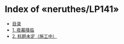 # Index of «neruthes/LP141»

- [目录](https://joyneop.xyz/RawPreview/fbd30a70/neruthes/LP141@64a41c35e4c90bb20f92286bea0d9a0ac31aa729/_/_.neruthes.rawpreview/TOC.md)
- [1. 夜幕降临](https://joyneop.xyz/RawPreview/fbd30a70/neruthes/LP141@64a41c35e4c90bb20f92286bea0d9a0ac31aa729/chapters/0001.txt)
- [2. 标题未定（施工中）](https://joyneop.xyz/RawPreview/fbd30a70/neruthes/LP141@64a41c35e4c90bb20f92286bea0d9a0ac31aa729/chapters/0002.txt)